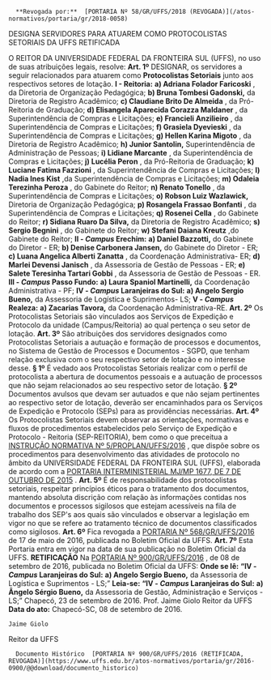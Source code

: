       **Revogada por:**  [PORTARIA Nº 58/GR/UFFS/2018 (REVOGADA)](/atos-normativos/portaria/gr/2018-0058) 

   DESIGNA SERVIDORES PARA ATUAREM COMO PROTOCOLISTAS SETORIAIS DA UFFS RETIFICADA  

 O REITOR DA UNIVERSIDADE FEDERAL DA FRONTEIRA SUL (UFFS), no uso de suas atribuições legais, resolve:   **Art. 1º** DESIGNAR, os servidores a seguir relacionados para atuarem como **Protocolistas Setoriais** junto aos respectivos setores de lotação. **I - Reitoria:**  **a) Adriana Folador Faricoski** , da Diretoria de Organização Pedagógica; **b) Bruna Tombesi Gadonski,** da Diretoria de Registro Acadêmico; **c) Claudiane Brito De Almeida** , da Pró-Reitoria de Graduação; **d) Elisangela Aparecida Corazza Maldaner** , da Superintendência de Compras e Licitações; **e) Francieli Anzilieiro** , da Superintendência de Compras e Licitações; **f) Grasiela Dyevieski** , da Superintendência de Compras e Licitações; **g) Hellen Karina Migoto** , da Diretoria de Registro Acadêmico; **h) Junior Santolin,** Superintendência de Administração de Pessoas; **i) Lidiane Marcante** , da Superintendência de Compras e Licitações; **j) Lucélia Peron** , da Pró-Reitoria de Graduação; **k) Luciane Fatima Fazzioni** , da Superintendência de Compras e Licitações; **l) Nadia Ines Kist** ,da Superintendência de Compras e Licitações; **m) Odaleia Terezinha Peroza** , do Gabinete do Reitor; **n) Renato Tonello** , da Superintendência de Compras e Licitações; **o) Robson Luiz Wazlawick,** Diretoria de Organização Pedagógica; **p) Rosangela Frassao Bonfanti** , da Superintendência de Compras e Licitações; **q) Rosenei Cella** , do Gabinete do Reitor; **r) Sidiana Ruaro Da Silva,** da Diretoria de Registro Acadêmico; **s) Sergio Begnini** , do Gabinete do Reitor; **w) Stefani Daiana Kreutz** ,do Gabinete do Reitor; **II - *Campus* Erechim:**  **a) Daniel Bazzotti,** do Gabinete do Diretor - ER; **b) Denise Carbonera Jansen,** do Gabinete do Diretor - ER; **c) Luana Angelica Alberti Zanatta** , da Coordenação Administrativa- ER; **d) Marlei Devensi Janisch** , da Assessoria de Gestão de Pessoas - ER; **e) Salete Teresinha Tartari Gobbi** , da Assessoria de Gestão de Pessoas - ER. **III - *Campus* Passo Fundo:**  **a) Laura Spaniol Martinelli,** da Coordenação Administrativa - PF; **IV - *Campus* Laranjeiras do Sul:**  **a) Angelo Sergio Bueno,** da Assessoria de Logística e Suprimentos- LS; **V - *Campus* Realeza:**  **a) Zacarias Tavora,** da Coordenação Administrativa-RE.   **Art. 2º** Os Protocolistas Setoriais são vinculados aos Serviços de Expedição e Protocolo da unidade (Campus/Reitoria) ao qual pertença o seu setor de lotação.   **Art. 3º** São atribuições dos servidores designados como Protocolistas Setoriais a autuação e formação de processos e documentos, no Sistema de Gestão de Processos e Documentos - SGPD, que tenham relação exclusiva com o seu respectivo setor de lotação e no interesse desse. **§ 1º** É vedado aos Protocolistas Setoriais realizar com o perfil de protocolista a abertura de documentos pessoais e a autuação de processos que não sejam relacionados ao seu respectivo setor de lotação. **§ 2º** Documentos avulsos que devam ser autuados e que não sejam pertinentes ao respectivo setor de lotação, deverão ser encaminhados para os Serviços de Expedição e Protocolo (SEPs) para as providências necessárias.   **Art. 4º** Os Protocolistas Setoriais devem observar as orientações, normativas e fluxos de procedimentos estabelecidos pelo Serviço de Expedição e Protocolo - Reitoria (SEP-REITORIA), bem como o que preceitua a [INSTRUÇÃO NORMATIVA Nº 5/PROPLAN/UFFS/2016](https://www.uffs.edu.br/atos-normativos/instrucao-normativa/proplan/2016-0005)  , que dispõe sobre os procedimentos para desenvolvimento das atividades de protocolo no âmbito da UNIVERSIDADE FEDERAL DA FRONTEIRA SUL (UFFS), elaborada de acordo com a [PORTARIA INTERMINISTERIAL MJ/MP 1677, DE 7 DE OUTUBRO DE 2015](http://conarq.arquivonacional.gov.br/portarias-federais/401-portaria-interministerial-mj-mp-n-1-677-de-7-de-outubro-de-2015.html)  .   **Art. 5º** É de responsabilidade dos protocolistas setoriais, respeitar princípios éticos para o tratamento dos documentos, mantendo absoluta discrição com relação às informações contidas nos documentos e processos sigilosos que estejam acessíveis na fila de trabalho dos SEP's aos quais são vinculados e observar a legislação em vigor no que se refere ao tratamento técnico de documentos classificados como sigilosos.   **Art. 6º** Fica revogada a [PORTARIA Nº 568/GR/UFFS/2016](https://www.uffs.edu.br/atos-normativos/portaria/gr/2016-0568)  de 17 de maio de 2016, publicada no Boletim Oficial da UFFS.   **Art. 7º** Esta Portaria entra em vigor na data de sua publicação no Boletim Oficial da UFFS.   **RETIFICAÇÃO**    Na [PORTARIA Nº 900/GR/UFFS/2016](https://www.uffs.edu.br/atos-normativos/portaria/gr/2016-0900)  , de 08 de setembro de 2016, publicada no Boletim Oficial da UFFS:   **Onde se lê:**  **“IV - *Campus* Laranjeiras do Sul:**  **a) Angelo Sergio Bueno,** da Assessoria de Logística e Suprimentos - LS;”   **Leia-se:**  **“IV - *Campus* Laranjeiras do Sul:**  **a) Ângelo Sérgio Bueno,** da Assessoria de Gestão, Administração e Serviços - LS;”   Chapecó, 23 de setembro de 2016.   Prof. Jaime Giolo Reitor da UFFS      **Data do ato:** Chapecó-SC, 08 de setembro de 2016.   
 

    Jaime Giolo   
 Reitor da UFFS 

      Documento Histórico  [PORTARIA Nº 900/GR/UFFS/2016 (RETIFICADA, REVOGADA)](https://www.uffs.edu.br/atos-normativos/portaria/gr/2016-0900/@@download/documento_historico)     
      